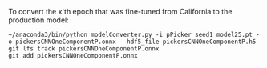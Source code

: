 To convert the x'th epoch that was fine-tuned from California to the production model:

    ~/anaconda3/bin/python modelConverter.py -i pPicker_seed1_model25.pt -o pickersCNNOneComponentP.onnx --hdf5_file pickersCNNOneComponentP.h5
    git lfs track pickersCNNOneComponentP.onnx
    git add pickersCNNOneComponentP.onnx

